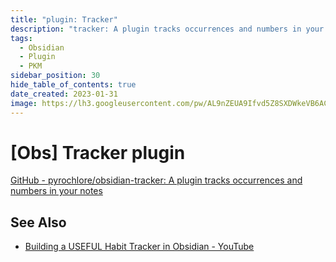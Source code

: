 ```yaml
---
title: "plugin: Tracker"
description: "tracker: A plugin tracks occurrences and numbers in your notes"
tags:
  - Obsidian
  - Plugin
  - PKM
sidebar_position: 30
hide_table_of_contents: true
date_created: 2023-01-31
image: https://lh3.googleusercontent.com/pw/AL9nZEUA9Ifvd5Z8SXDWkeVB6AC4MPGwnXaL6kBXNPoXwOQQ2jOcZ1Jw_0p8TKK8C3ZX0e67_FOY15eDrm7aaXSQJcKtoUzC80SAQEHsaBy6qS2AqNNs5VUFNXBKm439y_1wkvmDl-PnL8ReojnIumNlEvOXBg=w800-no?authuser=0
---
```


[Obs] Tracker plugin
====================

[GitHub - pyrochlore/obsidian-tracker: A plugin tracks occurrences and numbers in your notes](https://github.com/pyrochlore/obsidian-tracker)



See Also
--------

- [Building a USEFUL Habit Tracker in Obsidian - YouTube](https://www.youtube.com/watch?v=W_leEJHBZW4)
